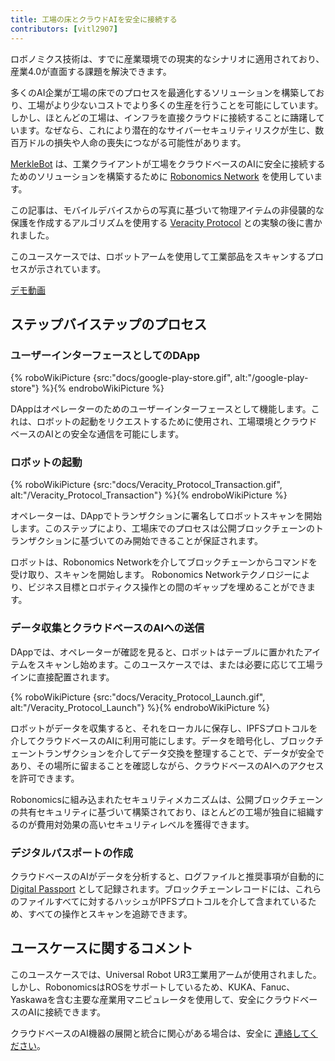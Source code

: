 ```yaml
---
title: 工場の床とクラウドAIを安全に接続する
contributors: [vitl2907]
---
```


ロボノミクス技術は、すでに産業環境での現実的なシナリオに適用されており、産業4.0が直面する課題を解決できます。

多くのAI企業が工場の床でのプロセスを最適化するソリューションを構築しており、工場がより少ないコストでより多くの生産を行うことを可能にしています。しかし、ほとんどの工場は、インフラを直接クラウドに接続することに躊躇しています。なぜなら、これにより潜在的なサイバーセキュリティリスクが生じ、数百万ドルの損失や人命の喪失につながる可能性があります。

[MerkleBot](https://merklebot.com) は、工業クライアントが工場をクラウドベースのAIに安全に接続するためのソリューションを構築するために [Robonomics Network](https://robonomics.network) を使用しています。

この記事は、モバイルデバイスからの写真に基づいて物理アイテムの非侵襲的な保護を作成するアルゴリズムを使用する [Veracity Protocol](https://www.veracityprotocol.org/) との実験の後に書かれました。

このユースケースでは、ロボットアームを使用して工業部品をスキャンするプロセスが示されています。

[デモ動画](https://youtu.be/8AL70LFVX5w)

## ステップバイステップのプロセス

### ユーザーインターフェースとしてのDApp

{% roboWikiPicture {src:"docs/google-play-store.gif", alt:"/google-play-store"} %}{% endroboWikiPicture %}

DAppはオペレーターのためのユーザーインターフェースとして機能します。これは、ロボットの起動をリクエストするために使用され、工場環境とクラウドベースのAIとの安全な通信を可能にします。

### ロボットの起動

{% roboWikiPicture {src:"docs/Veracity_Protocol_Transaction.gif", alt:"/Veracity_Protocol_Transaction"} %}{% endroboWikiPicture %}

オペレーターは、DAppでトランザクションに署名してロボットスキャンを開始します。このステップにより、工場床でのプロセスは公開ブロックチェーンのトランザクションに基づいてのみ開始できることが保証されます。

ロボットは、Robonomics Networkを介してブロックチェーンからコマンドを受け取り、スキャンを開始します。 Robonomics Networkテクノロジーにより、ビジネス目標とロボティクス操作との間のギャップを埋めることができます。

### データ収集とクラウドベースのAIへの送信

DAppでは、オペレーターが確認を見ると、ロボットはテーブルに置かれたアイテムをスキャンし始めます。このユースケースでは、または必要に応じて工場ラインに直接配置されます。

{% roboWikiPicture {src:"docs/Veracity_Protocol_Launch.gif", alt:"/Veracity_Protocol_Launch"} %}{% endroboWikiPicture %}

ロボットがデータを収集すると、それをローカルに保存し、IPFSプロトコルを介してクラウドベースのAIに利用可能にします。データを暗号化し、ブロックチェーントランザクションを介してデータ交換を整理することで、データが安全であり、その場所に留まることを確認しながら、クラウドベースのAIへのアクセスを許可できます。

Robonomicsに組み込まれたセキュリティメカニズムは、公開ブロックチェーンの共有セキュリティに基づいて構築されており、ほとんどの工場が独自に組織するのが費用対効果の高いセキュリティレベルを獲得できます。

### デジタルパスポートの作成

クラウドベースのAIがデータを分析すると、ログファイルと推奨事項が自動的に [Digital Passport](https://wiki.robonomics.network/docs/create-digital-identity-run-by-ethereum/) として記録されます。ブロックチェーンレコードには、これらのファイルすべてに対するハッシュがIPFSプロトコルを介して含まれているため、すべての操作とスキャンを追跡できます。

## ユースケースに関するコメント

このユースケースでは、Universal Robot UR3工業用アームが使用されました。しかし、RobonomicsはROSをサポートしているため、KUKA、Fanuc、Yaskawaを含む主要な産業用マニピュレータを使用して、安全にクラウドベースのAIに接続できます。

クラウドベースのAI機器の展開と統合に関心がある場合は、安全に [連絡してください](mailto:v@merklebot.com)。